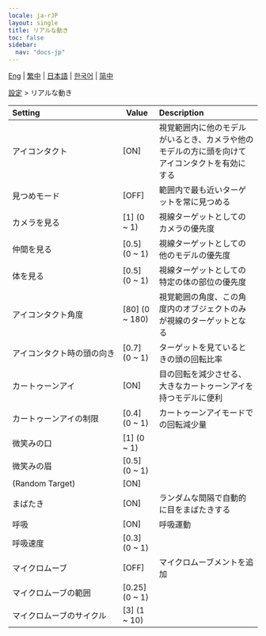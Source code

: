 ```yaml
---
locale: ja-rJP
layout: single
title: リアルな動き
toc: false
sidebar:
  nav: "docs-jp"
---
```

[Eng](/dancexr/menu/2025.4/actor/lifelike_motions) | [繁中](/tw/dancexr/menu/2025.4/actor/lifelike_motions) | [日本語](/jp/dancexr/menu/2025.4/actor/lifelike_motions) | [한국어](/kr/dancexr/menu/2025.4/actor/lifelike_motions) | [简中](/zh/dancexr/menu/2025.4/actor/lifelike_motions)

[設定](../menu#設定) > リアルな動き



| Setting | Value | Description |
| :--- | --- | :--- |
|<nobr>アイコンタクト</nobr>| [ON] | 視覚範囲内に他のモデルがいるとき、カメラや他のモデルの方に頭を向けてアイコンタクトを有効にする
|<nobr>見つめモード</nobr>| [OFF] | 範囲内で最も近いターゲットを常に見つめる
|<nobr>カメラを見る</nobr>| [1] (0 ~ 1) | 視線ターゲットとしてのカメラの優先度
|<nobr>仲間を見る</nobr>| [0.5] (0 ~ 1) | 視線ターゲットとしての他のモデルの優先度
|<nobr>体を見る</nobr>| [0.5] (0 ~ 1) | 視線ターゲットとしての特定の体の部位の優先度
|<nobr>アイコンタクト角度</nobr>| [80] (0 ~ 180) | 視覚範囲の角度、この角度内のオブジェクトのみが視線のターゲットとなる
|<nobr>アイコンタクト時の頭の向き</nobr>| [0.7] (0 ~ 1) | ターゲットを見ているときの頭の回転比率
|<nobr>カートゥーンアイ</nobr>| [ON] | 目の回転を減少させる、大きなカートゥーンアイを持つモデルに便利
|<nobr>カートゥーンアイの制限</nobr>| [0.4] (0 ~ 1) | カートゥーンアイモードでの回転減少量
|<nobr>微笑みの口</nobr>| [1] (0 ~ 1) | 
|<nobr>微笑みの眉</nobr>| [0.5] (0 ~ 1) | 
|<nobr>(Random Target)</nobr>| [ON] | 
|<nobr>まばたき</nobr>| [ON] | ランダムな間隔で自動的に目をまばたきする
|<nobr>呼吸</nobr>| [ON] | 呼吸運動
|<nobr>呼吸速度</nobr>| [0.3] (0 ~ 1) | 
|<nobr>マイクロムーブ</nobr>| [OFF] | マイクロムーブメントを追加
|<nobr>マイクロムーブの範囲</nobr>| [0.25] (0 ~ 1) | 
|<nobr>マイクロムーブのサイクル</nobr>| [3] (1 ~ 10) | 
